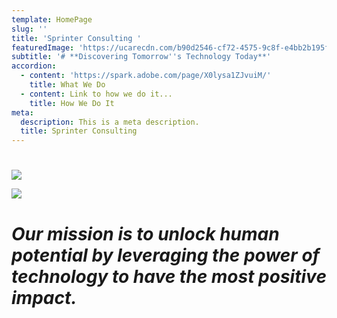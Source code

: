 ```yaml
---
template: HomePage
slug: ''
title: 'Sprinter Consulting '
featuredImage: 'https://ucarecdn.com/b90d2546-cf72-4575-9c8f-e4bb2b195f52/'
subtitle: '# **Discovering Tomorrow''s Technology Today**'
accordion:
  - content: 'https://spark.adobe.com/page/X0lysa1ZJvuiM/'
    title: What We Do
  - content: Link to how we do it...
    title: How We Do It
meta:
  description: This is a meta description.
  title: Sprinter Consulting
---
```

# 

![](https://ucarecdn.com/343c3791-b740-4bce-842b-98d504cf1aeb/-/preview/)

![](https://ucarecdn.com/195fff33-6b08-4487-be58-b13de7e26f82/)

# _**Our mission is to unlock human potential by leveraging the power of technology to have the most positive impact.**_
